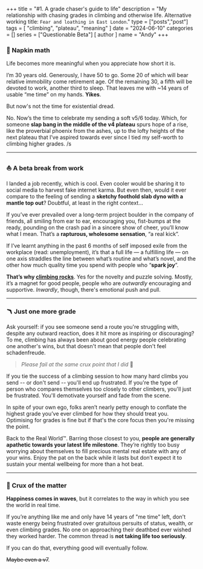 +++
title = "#1. A grade chaser's guide to life"
description = "My relationship with chasing grades in climbing and otherwise life. Alternative working title: `Fear and loathing in East London`."
type = ["posts","post"]
tags = [
    "climbing",
    "plateau",
    "meaning"
]
date = "2024-06-10"
categories = []
series = ["Questionable Beta"]
[ author ]
  name = "Andy"
+++


### 🐢 Napkin math 

Life becomes more meaningful when you appreciate how short it is.

I’m 30 years old. Generously, I have 50 to go. Some 20 of which will bear relative immobility come retirement age. Of the remaining 30, a fifth will be devoted to work, another third to sleep. That leaves me with ~14 years of usable “me time” on my hands. **Yikes**. 

But now's not the time for existential dread. 

No. Now’s the time to celebrate my sending a soft v5/6 today. Which, for someone **slap bang in the middle of the v4 plateau** spurs hope of a rise, like the proverbial phoenix from the ashes, up to the lofty heights of the next plateau that I’ve aspired towards ever since I tied my self-worth to climbing higher grades. /s

---

### ⛵️ A beta break from work

I landed a job recently, which is cool. Even cooler would be sharing it to social media to harvest fake internet karma. But even then, would it ever compare to the feeling of sending a **sketchy foothold slab dyno with a mantle top out**? Doubtful, at least in the right context... 

If you’ve ever prevailed over a long-term project boulder in the company of friends, all smiling from ear to ear, encouraging you, fist-bumps at the ready, pounding on the crash pad in a sincere show of cheer, you’ll know what I mean. That’s a **rapturous, wholesome sensation**, “a real kick”. 

If I’ve learnt anything in the past 6 months of self imposed exile from the workplace (read: unemployment), it’s that a full life — a fulfilling life — on one axis straddles the line between what’s routine and what’s novel, and the other how much quality time you spend with people who “**spark joy**”. 

**That’s why [climbing rocks](https://www.youtube.com/watch?v=SYfHtlsbQsE)**. Yes for the novelty and puzzle solving. Mostly, it’s a magnet for good people, people who are _outwardly_ encouraging and supportive. _Inwardly_, though, there's emotional push and pull. 

---

### 🪃 Just one more grade

Ask yourself: if you see someone send a route you're struggling with, despite any outward reaction, does it hit more as inspiring or discouraging? To me, climbing has always been about good energy people celebrating one another's wins, but that doesn't mean that people don't feel schadenfreude. 

> _Please fail at the same crux point that I did_ 🤞

If you tie the success of a climbing session to how many hard climbs you send -- or don't send -- you'll end up frustrated. If you're the type of person who compares themselves too closely to other climbers, you'll just be frustrated. You'll demotivate yourself and fade from the scene. 

In spite of your own ego, folks aren’t nearly petty enough to conflate the highest grade you’ve ever climbed for how they should treat you. Optimising for grades is fine but if that's the core focus then you're missing the point. 

Back to the Real World™. Barring those closest to you, **people are generally apathetic towards your latest life milestone**. They’re rightly too busy worrying about themselves to fill precious mental real estate with any of your wins. Enjoy the pat on the back while it lasts but don’t expect it to sustain your mental wellbeing for more than a hot beat. 

---

### 🧶 Crux of the matter

**Happiness comes in waves**, but it correlates to the way in which you see the world in real time. 

If you’re anything like me and only have 14 years of "me time" left, don't waste energy being frustrated over gratuitous persuits of status, wealth, or even climbing grades. No one on approaching their deathbed ever wished they worked harder. The common thread is **not taking life too seriously**. 

If you can do that, everything good will eventually follow. 

~~Maybe even a v7~~.
